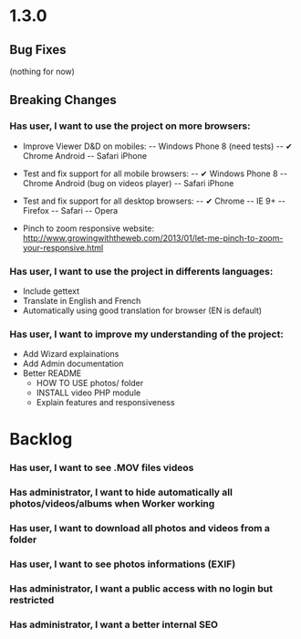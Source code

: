 <a name="1.3.0"></a>
# 1.3.0

## Bug Fixes

(nothing for now)



## Breaking Changes

### Has user, I want to use the project on more browsers:

- Improve Viewer D&D on mobiles:
-- Windows Phone 8 (need tests)
-- ✔ Chrome Android
-- Safari iPhone

- Test and fix support for all mobile browsers:
-- ✔ Windows Phone 8
-- Chrome Android (bug on videos player)
-- Safari iPhone

- Test and fix support for all desktop browsers:
-- ✔ Chrome
-- IE 9+
-- Firefox
-- Safari
-- Opera

- Pinch to zoom responsive website: http://www.growingwiththeweb.com/2013/01/let-me-pinch-to-zoom-your-responsive.html

### Has user, I want to use the project in differents languages:

- Include gettext
- Translate in English and French
- Automatically using good translation for browser (EN is default)

### Has user, I want to improve my understanding of the project:

- Add Wizard explainations
- Add Admin documentation
- Better README
  - HOW TO USE photos/ folder
  - INSTALL video PHP module
  - Explain features and responsiveness

<a name="backlog"></a>
# Backlog

### Has user, I want to see .MOV files videos
### Has administrator, I want to hide automatically all photos/videos/albums when Worker working
### Has user, I want to download all photos and videos from a folder
### Has user, I want to see photos informations (EXIF)
### Has administrator, I want a public access with no login but restricted
### Has administrator, I want a better internal SEO